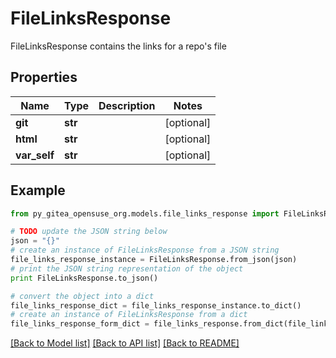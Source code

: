 # FileLinksResponse

FileLinksResponse contains the links for a repo's file

## Properties
Name | Type | Description | Notes
------------ | ------------- | ------------- | -------------
**git** | **str** |  | [optional] 
**html** | **str** |  | [optional] 
**var_self** | **str** |  | [optional] 

## Example

```python
from py_gitea_opensuse_org.models.file_links_response import FileLinksResponse

# TODO update the JSON string below
json = "{}"
# create an instance of FileLinksResponse from a JSON string
file_links_response_instance = FileLinksResponse.from_json(json)
# print the JSON string representation of the object
print FileLinksResponse.to_json()

# convert the object into a dict
file_links_response_dict = file_links_response_instance.to_dict()
# create an instance of FileLinksResponse from a dict
file_links_response_form_dict = file_links_response.from_dict(file_links_response_dict)
```
[[Back to Model list]](../README.md#documentation-for-models) [[Back to API list]](../README.md#documentation-for-api-endpoints) [[Back to README]](../README.md)


